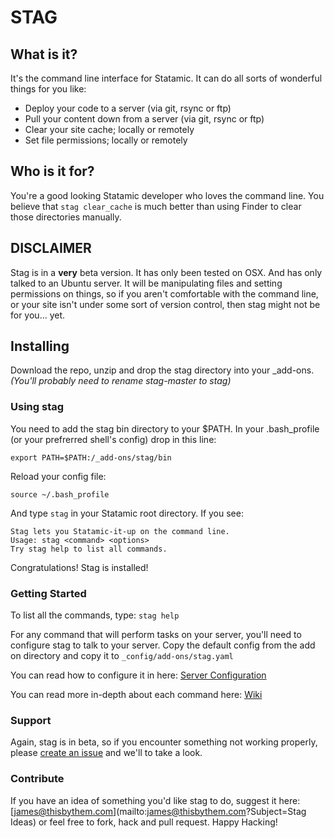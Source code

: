 # STAG

## What is it?
It's the command line interface for Statamic. It can do all sorts of
wonderful things for you like:

- Deploy your code to a server (via git, rsync or ftp)
- Pull your content down from a server (via git, rsync or ftp)
- Clear your site cache; locally or remotely
- Set file permissions; locally or remotely

## Who is it for?
You're a good looking Statamic developer who loves the command line. You
believe that `stag clear_cache` is much better than using Finder to
clear those directories manually.

## DISCLAIMER
Stag is in a **very** beta version. It has only been tested on OSX. And has
only talked to an Ubuntu server. It will be manipulating files and
setting permissions on things, so if you aren't comfortable with the
command line, or your site isn't under some sort of version control,
then stag might not be for you... yet.

## Installing
Download the repo, unzip and drop the stag directory into your
\_add-ons. _(You'll probably need to rename stag-master to stag)_

### Using stag
You need to add the stag bin directory to your $PATH. In your
.bash_profile (or your prefrerred shell's config) drop in this line:

```
export PATH=$PATH:/_add-ons/stag/bin
```

Reload your config file:

```
source ~/.bash_profile
```

And type `stag` in your Statamic root directory. If you see:

```
Stag lets you Statamic-it-up on the command line.
Usage: stag <command> <options>
Try stag help to list all commands.
```
Congratulations! Stag is installed!

### Getting Started
To list all the commands, type: `stag help`

For any command that will perform tasks on your server, you'll need to
configure stag to talk to your server. Copy the default config from the
add on directory and copy it to `_config/add-ons/stag.yaml`

You can read how to configure it in here: [Server
Configuration](https://github.com/thisbythem/stag/wiki/Server-Configuration)

You can read more in-depth about each command here:
[Wiki](https://github.com/thisbythem/stag/wiki)

### Support
Again, stag is in beta, so if you encounter something not working
properly, please [create an
issue](https://github.com/thisbythem/stag/issues/new) and we'll to take
a look.

### Contribute
If you have an idea of something you'd like stag to do, suggest it here:
[james@thisbythem.com](mailto:james@thisbythem.com?Subject=Stag Ideas)
or feel free to fork, hack and pull request. Happy Hacking!

